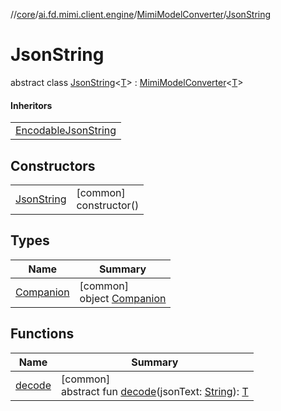 //[core](../../../../index.md)/[ai.fd.mimi.client.engine](../../index.md)/[MimiModelConverter](../index.md)/[JsonString](index.md)

# JsonString

abstract class [JsonString](index.md)&lt;[T](index.md)&gt; : [MimiModelConverter](../index.md)&lt;[T](index.md)&gt; 

#### Inheritors

| |
|---|
| [EncodableJsonString](../-encodable-json-string/index.md) |

## Constructors

| | |
|---|---|
| [JsonString](-json-string.md) | [common]<br>constructor() |

## Types

| Name | Summary |
|---|---|
| [Companion](-companion/index.md) | [common]<br>object [Companion](-companion/index.md) |

## Functions

| Name | Summary |
|---|---|
| [decode](decode.md) | [common]<br>abstract fun [decode](decode.md)(jsonText: [String](https://kotlinlang.org/api/core/kotlin-stdlib/kotlin/-string/index.html)): [T](index.md) |
